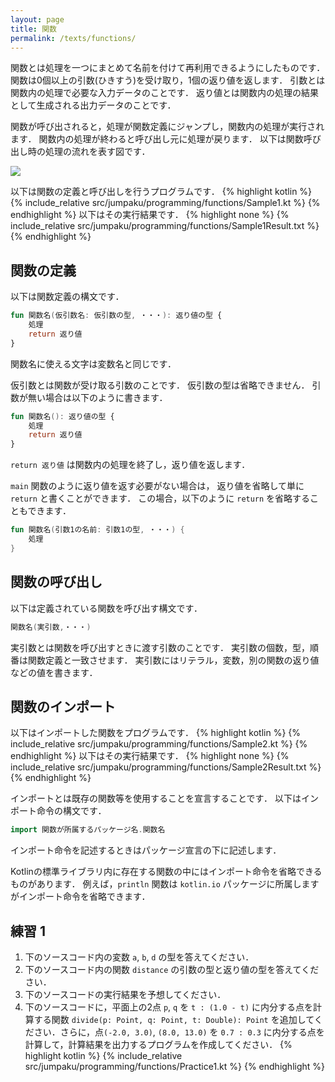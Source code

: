 ```yaml
---
layout: page
title: 関数
permalink: /texts/functions/
---
```

関数とは処理を一つにまとめて名前を付けて再利用できるようにしたものです．
関数は0個以上の引数(ひきすう)を受け取り，1個の返り値を返します．
引数とは関数内の処理で必要な入力データのことです．
返り値とは関数内の処理の結果として生成される出力データのことです．

関数が呼び出されると，処理が関数定義にジャンプし，関数内の処理が実行されます．
関数内の処理が終わると呼び出し元に処理が戻ります．
以下は関数呼び出し時の処理の流れを表す図です．

![]({{site.baseurl}}/images/texts/function.png)

以下は関数の定義と呼び出しを行うプログラムです．
{% highlight kotlin %}
{% include_relative src/jumpaku/programming/functions/Sample1.kt %}
{% endhighlight %}
以下はその実行結果です．
{% highlight none %}
{% include_relative src/jumpaku/programming/functions/Sample1Result.txt %}
{% endhighlight %}

## 関数の定義
以下は関数定義の構文です．
```kt
fun 関数名(仮引数名: 仮引数の型, ・・・): 返り値の型 {
    処理
    return 返り値
}
```
関数名に使える文字は変数名と同じです．

仮引数とは関数が受け取る引数のことです．
仮引数の型は省略できません．
引数が無い場合は以下のように書きます．
```kt
fun 関数名(): 返り値の型 {
    処理
    return 返り値
}
```
`return 返り値` は関数内の処理を終了し，返り値を返します．

`main` 関数のように返り値を返す必要がない場合は，
返り値を省略して単に `return` と書くことができます．
この場合，以下のように `return` を省略することもできます．
```kt
fun 関数名(引数1の名前: 引数1の型, ・・・) {
    処理
}
```

## 関数の呼び出し
以下は定義されている関数を呼び出す構文です．
```kt
関数名(実引数,・・・)
```
実引数とは関数を呼び出すときに渡す引数のことです．
実引数の個数，型，順番は関数定義と一致させます．
実引数にはリテラル，変数，別の関数の返り値などの値を書きます．

## 関数のインポート
以下はインポートした関数をプログラムです．
{% highlight kotlin %}
{% include_relative src/jumpaku/programming/functions/Sample2.kt %}
{% endhighlight %}
以下はその実行結果です．
{% highlight none %}
{% include_relative src/jumpaku/programming/functions/Sample2Result.txt %}
{% endhighlight %}

インポートとは既存の関数等を使用することを宣言することです．
以下はインポート命令の構文です．
```kt
import 関数が所属するパッケージ名.関数名
```
インポート命令を記述するときはパッケージ宣言の下に記述します．

Kotlinの標準ライブラリ内に存在する関数の中にはインポート命令を省略できるものがあります．
例えば，`println` 関数は `kotlin.io` パッケージに所属しますがインポート命令を省略できます．

## 練習 1
1. 下のソースコード内の変数 `a`, `b`, `d` の型を答えてください．
1. 下のソースコード内の関数 `distance` の引数の型と返り値の型を答えてください．
1. 下のソースコードの実行結果を予想してください．
1. 下のソースコードに，平面上の2点 `p`, `q` を `t : (1.0 - t)` に内分する点を計算する関数 `divide(p: Point, q: Point, t: Double): Point` を追加してください．さらに，点`(-2.0, 3.0)`, `(8.0, 13.0)` を `0.7 : 0.3` に内分する点を計算して，計算結果を出力するプログラムを作成してください．
{% highlight kotlin %}
{% include_relative src/jumpaku/programming/functions/Practice1.kt %}
{% endhighlight %}
